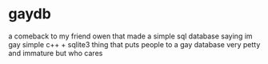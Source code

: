 # gaydb
a comeback to my friend owen that made a simple sql database saying im gay
simple c++ + sqlite3 thing that puts people to a gay database
very petty and immature but who cares
